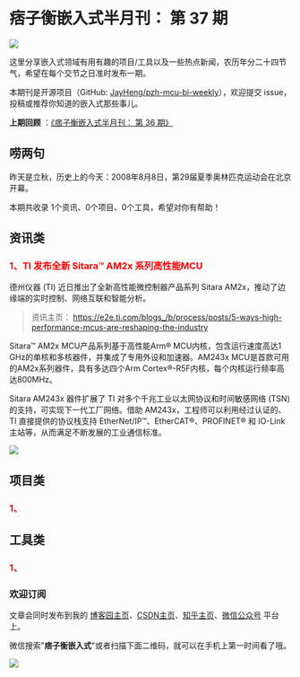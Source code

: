 # 痞子衡嵌入式半月刊： 第 37 期

![](http://henjay724.com/image/cnblogs/pzh_mcu_bi_weekly.PNG)

这里分享嵌入式领域有用有趣的项目/工具以及一些热点新闻，农历年分二十四节气，希望在每个交节之日准时发布一期。

本期刊是开源项目（GitHub: [JayHeng/pzh-mcu-bi-weekly](https://github.com/JayHeng/pzh-mcu-bi-weekly)），欢迎提交 issue，投稿或推荐你知道的嵌入式那些事儿。

**上期回顾** ：[《痞子衡嵌入式半月刊： 第 36 期》](https://www.cnblogs.com/henjay724/p/15057813.html)

## 唠两句

昨天是立秋，历史上的今天：2008年8月8日，第29届夏季奥林匹克运动会在北京开幕。

本期共收录 1个资讯、0个项目、0个工具，希望对你有帮助！

## 资讯类

### <font color="red">1、TI 发布全新 Sitara™ AM2x 系列高性能MCU</font>

德州仪器 (TI) 近日推出了全新高性能微控制器产品系列 Sitara AM2x，推动了边缘端的实时控制、网络互联和智能分析。

> 资讯主页： https://e2e.ti.com/blogs_/b/process/posts/5-ways-high-performance-mcus-are-reshaping-the-industry

Sitara™ AM2x MCU产品系列基于高性能Arm® MCU内核，包含运行速度高达1 GHz的单核和多核器件，并集成了专用外设和加速器。AM243x MCU是首款可用的AM2x系列器件，具有多达四个Arm Cortex®-R5F内核，每个内核运行频率高达800MHz。

Sitara AM243x 器件扩展了 TI 对多个千兆工业以太网协议和时间敏感网络 (TSN) 的支持，可实现下一代工厂网络。借助 AM243x，工程师可以利用经过认证的、TI 直接提供的协议栈支持 EtherNet/IP™、EtherCAT®、PROFINET® 和 IO-Link 主站等，从而满足不断发展的工业通信标准。

![](http://henjay724.com/image/biweekly20210808/Sitara-AM2x.PNG)

## 项目类

### <font color="red">1、</font>


## 工具类

### <font color="red">1、</font>



### 欢迎订阅

文章会同时发布到我的 [博客园主页](https://www.cnblogs.com/henjay724/)、[CSDN主页](https://blog.csdn.net/henjay724)、[知乎主页](https://www.zhihu.com/people/henjay724)、[微信公众号](http://weixin.sogou.com/weixin?type=1&query=痞子衡嵌入式) 平台上。

微信搜索"__痞子衡嵌入式__"或者扫描下面二维码，就可以在手机上第一时间看了哦。

![](http://henjay724.com/image/github/pzhMcu_qrcode_258x258.jpg)

